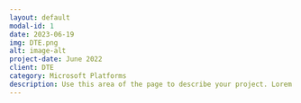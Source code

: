 ```yaml
---
layout: default
modal-id: 1
date: 2023-06-19
img: DTE.png
alt: image-alt
project-date: June 2022
client: DTE
category: Microsoft Platforms
description: Use this area of the page to describe your project. Lorem ipsum dolor sit amet, consectetur adipisicing elit. Mollitia neque assumenda ipsam nihil, molestias magnam, recusandae quos quis inventore quisquam velit asperiores, vitae? Reprehenderit soluta, eos quod consequuntur itaque. Nam.
---
```

